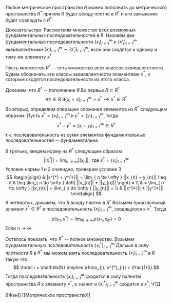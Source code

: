 Любое метрическое пространство $R$ можно пополнить до метрического пространства $R^{*}$ причем $R$ будет всюду плотно в $R^{*}$ и его замыкание будет совпадать с $R^{*}$

Доказательство:
Рассмотрим множество всех возможных фундаментальных последовательностей в $R$.
Назовём две фундаментальные последовательности $\left\{ x_{i} \right\}_{i=1}^{\infty}$ и $\left\{ x'_{i} \right\}_{i=1}^{\infty}$ *эквивалентными* $\left\{ x_{i} \right\}_{i=1}^{\infty}\sim \left\{ x'_{i} \right\}_{i=1}^{\infty}$, если они сходятся к одному и тому же элементу $x^{*}$

Пусть множество $R^{*}$ -- есть множество всех классов эквивалентности. Будем обозначать эти классы эквивалентности элементами $x^{*}$, к которым сходятся последовательности из этого класса.

Докажем, что $R^{*}$ -- пополнение $R$
Во первых $R \subset R^{*}$$$\forall x \in R\:\exists \left\{ x_{i} = x \right\}_{i=1}^{\infty} = x^{*} \implies x^{*} \in R^{*}$$
Во вторых, определим операцию сложения элементов из $R^{*}$ следующим образом:
Пусть $x^{*} =\left\{ x_{i} \right\}_{i=1}^{\infty}$ и $y^{*} = \left\{ y_{i} \right\}_{i=1}^{\infty}$, тогда
$$
x^{*} + y^{*} = \left\{ x_{i} + y_{i} \right\} _{i=1}^{\infty} \in R^{*}
$$
т.к. последовательность из сумм элементов фундаментальных последовательностей -- фундаментальна.

В третьих, введем норму на $R^{*}$ следующим образом
$$
||x^{*}|| = \lim_{ n \to \infty } ||x_{n}||, \text{ где } x^{*} = \{x_{i}\}_{i=1}^{\infty}
$$
Условие нормы 1 и 2 очевидно, проверим условие 3
$$
\begin{align}
&||x^{*} + y^{*}|| = \lim_{ n \to \infty } ||x_{n} + y_{n}|| \leq \\
& \leq \lim_{ n \to \infty } \left( ||x_{n}|| + ||y_{n}|| \right) = \\
 & = \lim_{ n \to \infty } ||x_{n}|| + \lim_{ n \to \infty } ||y_{n}|| = \\
 & ||x^{*}|| + ||y^{*}||
\end{align}
$$
В четвертых, докажем, что $R$ всюду плотно в $R^{*}$
Возьмем произвольный элемент $x^{*} \in R^{*}$ и последовательность $\left\{ x_{i} \right\}_{i=1}^{\infty}$, сходящуюся к $x^{*}$.
Тогда $$
\rho(x_{n}, x^{*}) = \lim_{ m \to \infty } \rho(x_{n}, x_{m}) = 0
$$
Если $n \to \infty$

Осталось показать, что $R^{*}$ -- полное множество.
Возьмем фундаментальную последовательность $\left\{ x^{*}_{i} \right\}_{i=1}^{\infty}$
Дальше в силу плотности $R$ в $R^{*}$ мы можем взять последовательность $\left\{ x_{i} \right\}_{i=1}^{\infty}$ в $R$ такую что $$
\forall i = \mathbb{N} \implies \rho(x_{i}, x^{*}_{i}) < \frac{1}{i}
$$
Тогда последовательность $\left\{ x_{i} \right\}_{i=1}^{\infty}$ сходится в силу полноты пространства $R$ к элементу $x^{*}$, а значит и $\left\{ x^{*}_{i} \right\}_{i=1}^{\infty}$ сходится к $x^{*}$, ЧТД

[[Фан]] [[Метрическое пространство]]